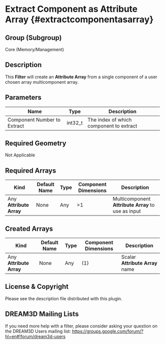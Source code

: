 Extract Component as Attribute Array {#extractcomponentasarray}
=============

## Group (Subgroup) ##
Core (Memory/Management)

## Description ##
This **Filter** will create an **Attribute Array** from a single component of a user chosen array multicomponent array.

## Parameters ##
| Name | Type | Description |
|------|------| ----------- |
| Component Number to Extract | int32_t | The index of which component to extract |


## Required Geometry ##
Not Applicable

## Required Arrays ##
| Kind | Default Name | Type | Component Dimensions | Description |
|------|--------------|-------------|---------|-----|
| Any **Attribute Array** | None | Any | >1 | Multicomponent **Attribute Array** to use as input |


## Created Arrays ##

| Kind | Default Name | Type | Component Dimensions | Description |
|------|--------------|-------------|---------|-----|
| Any **Attribute Array** | None | Any | (1) | Scalar **Attribute Array** name |

## License & Copyright ##

Please see the description file distributed with this plugin.

## DREAM3D Mailing Lists ##

If you need more help with a filter, please consider asking your question on the DREAM3D Users mailing list:
https://groups.google.com/forum/?hl=en#!forum/dream3d-users


